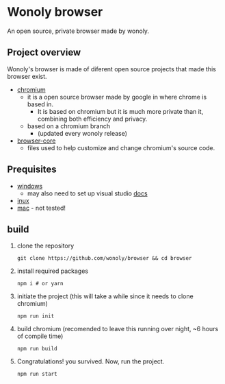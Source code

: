# Wonoly browser

An open source, private browser made by wonoly.

## Project overview

Wonoly's browser is made of diferent open source projects that made this browser exist.

* [chromium](https://chromium.org)
	* it is a open source browser made by google in where chrome is based in.
		* It is based on chromium but it is much more private than it, combining both efficiency and privacy.
	* based on a chromium branch
		* (updated every wonoly release)
* [browser-core](https://github.com/wonoly/browser-core)
	* files used to help customize and change chromium's source code.

## Prequisites

* [windows](https://chromium.googlesource.com/chromium/src/+/main/docs/windows_build_instructions.md#system-requirements)
	* may also need to set up visual studio [docs](https://chromium.googlesource.com/chromium/src/+/main/docs/windows_build_instructions.md#setting-up-windows)
* [inux](https://chromium.googlesource.com/chromium/src/+/master/docs/linux/build_instructions.md#system-requirements)
* [mac](https://chromium.googlesource.com/chromium/src/+/main/docs/mac_build_instructions.md#System-requirements) - not tested!

## build

1. clone the repository
	```
    git clone https://github.com/wonoly/browser && cd browser
    ```
2. install required packages
	```
    npm i # or yarn
    ```
3. initiate the project (this will take a while since it needs to clone chromium)
	```
    npm run init
    ```
4. build chromium (recomended to leave this running over night, ~6 hours of compile time)
	```
    npm run build
    ```
5. Congratulations! you survived. Now, run the project.
	```
    npm run start
    ```
